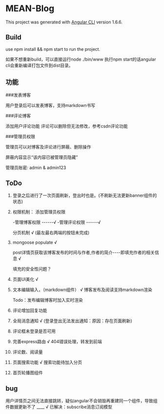 # MEAN-Blog

This project was generated with [Angular CLI](https://github.com/angular/angular-cli) version 1.6.6.

## Build

use npm install && npm start to run the project.

如果不想重新build，可以直接运行node ./bin/www
执行npm start的话angular cli会重新编译打包文件到dist目录。

## 功能

###发表博客

用户登录后可以发表博客，支持markdown书写

###评论博客

添加用户评论功能
评论可以删除但无法修改，参考csdn评论功能

###管理员权限

管理员可以对博客及评论进行屏蔽、删除操作

屏蔽内容显示“该内容已被管理员隐藏”

管理员账密: admin & admin123

## ToDo

 1. 登录之后进行了一次页面刷新，登出时也是。(不刷新无法更新banner组件的状态)
 2. 权限机制： 添加管理员权限
 
    -管理博客权限 ------√
    -管理评论权限 ------√

    分页机制    √ (最左最右两端的按钮未完成)
 3. mongoose populate   √

    post详情页获取该博客发布的时间与作者,作者的简介----即填充作者的相关信息    √

    填充的安全性问题？

 4. 页面UI美化  √
 5. 文本编辑输入，（markdown组件） √ 博客发布及阅读支持markdown渲染

    Todo：发布编辑博客时加入实时渲染

 6. 评论增加回复功能
 7. 全局消息通知      √ (登录登出无法发出通知：原因：存在页面刷新)
 8. 评论框未登录是否可用
 9. 完善express路由     √ 404错误处理，转发到前端
 10. 评论数、阅读量
 11. 页面搜索功能     √ 搜索功能待加入分页
 12. 首页轮播图组件

## bug
用户详情页之间无法直接跳转，疑似angular不会销毁再重建同一个组件，导致组件数据更新不了 ____ √ 已解决：subscribe消息订阅模型